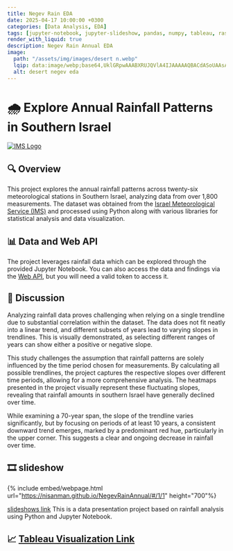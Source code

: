 ```yaml
---
title: Negev Rain EDA
date: 2025-04-17 10:00:00 +0300
categories: [Data Analysis, EDA]
tags: [jupyter-notebook, jupyter-slideshow, pandas, numpy, tableau, rast-api]
render_with_liquid: true
description: Negev Rain Annual EDA
image:
  path: "/assets/img/images/desert n.webp"
  lqip: data:image/webp;base64,UklGRpwAAABXRUJQVlA4IJAAAAAQBACdASoUAAsAPm0skkWkIqGYBABABsSzAE6ZQYwAJz6MRM3gaI9K6ADz3vhxvYQG4cBtBWinCjdfsluHofmBYWfCSSXjugaAku5HFeIGE//FofQ9e74Vun/VfrTPQKTR3M4hJUrIBkgUiUV5IcWLs76Uga5zTpz2P0a6JvtJV7oEPfJPukvVFrncjcKAAAA=
  alt: desert negev eda
---
```




# 🌧️ Explore Annual Rainfall Patterns in Southern Israel

[![IMS Logo](https://ims.gov.il/themes/imst/ims/images/logo.jpg)](https://ims.gov.il/en)<br>

## 🔍 Overview
This project explores the annual rainfall patterns across twenty-six meteorological stations in Southern Israel, analyzing data from over 1,800 measurements. The dataset was obtained from the [Israel Meteorological Service (IMS)](https://ims.gov.il/he/data_gov) and processed using Python along with various libraries for statistical analysis and data visualization.

## 📊 Data and Web API
The project leverages rainfall data which can be explored through the provided Jupyter Notebook. You can also access the data and findings via the [Web API](https://ims.gov.il/he/ObservationDataAPI), but you will need a valid token to access it.

## 💬 Discussion
Analyzing rainfall data proves challenging when relying on a single trendline due to substantial correlation within the dataset. The data does not fit neatly into a linear trend, and different subsets of years lead to varying slopes in trendlines. This is visually demonstrated, as selecting different ranges of years can show either a positive or negative slope.

This study challenges the assumption that rainfall patterns are solely influenced by the time period chosen for measurements. By calculating all possible trendlines, the project captures the respective slopes over different time periods, allowing for a more comprehensive analysis. The heatmaps presented in the project visually represent these fluctuating slopes, revealing that rainfall amounts in southern Israel have generally declined over time.

While examining a 70-year span, the slope of the trendline varies significantly, but by focusing on periods of at least 10 years, a consistent downward trend emerges, marked by a predominant red hue, particularly in the upper corner. This suggests a clear and ongoing decrease in rainfall over time.

## 🎞️ slideshow
{% include embed/webpage.html url="https://nisanman.github.io/NegevRainAnnual/#/1/1" height="700"%}

[slideshows link](https://nisanman.github.io/NegevRainAnnual/#/)
This is a data presentation project based on rainfall analysis using Python and Jupyter Notebook.

## 📈 [Tableau Visualization Link](https://public.tableau.com/views/RainTrendAnalysisInSouthernIsrael/Story1)
